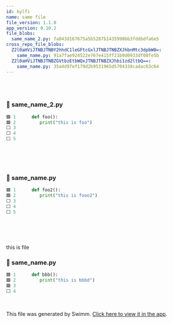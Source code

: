 ```yaml
---
id: kylfi
name: same file
file_version: 1.1.0
app_version: 0.10.2
file_blobs:
  same_name_2.py: fa843d167675a5b5287b1435990bb3fddbdfa6e5
cross_repo_file_blobs:
  Z2l0aHViJTNBJTNBY2hhdC1leGFtcGxlJTNBJTNBZXJhbnMtc3dpbW0=:
    same_name.py: 91a7fae924522e767e415ff21b9d0933df00fe5b
  Z2l0aHViJTNBJTNBZGVtbzEtbWQxJTNBJTNBZXJhbi1zd2ltbQ==:
    same_name.py: 35a4d97ef179d2b9531965d5704338cadac63c64
---
```


<br/>

<br/>


<!-- NOTE-swimm-snippet: the lines below link your snippet to Swimm -->
### 📄 same_name_2.py
```python
🟩 1      def foo():
🟩 2      	print("this is foo")
⬜ 3      
⬜ 4      
⬜ 5      
```

<br/>

<br/>

<br/>


<!-- NOTE-swimm-snippet: the lines below link your snippet to Swimm -->
<!-- NOTE-swimm-repo ::Z2l0aHViJTNBJTNBY2hhdC1leGFtcGxlJTNBJTNBZXJhbnMtc3dpbW0=:: -->
### 📄 same_name.py
```python
🟩 1      def foo2():
🟩 2      	print("this is fooo2")
⬜ 3      
⬜ 4      
⬜ 5      
```

<br/>

<br/>

<br/>

this is file
<!-- NOTE-swimm-snippet: the lines below link your snippet to Swimm -->
<!-- NOTE-swimm-repo ::Z2l0aHViJTNBJTNBZGVtbzEtbWQxJTNBJTNBZXJhbi1zd2ltbQ==:: -->
### 📄 same_name.py
```python
🟩 1      def bbb():
🟩 2      	print("this is bbbd")
🟩 3      
⬜ 4      
```

<br/>

This file was generated by Swimm. [Click here to view it in the app](http://localhost:5000/repos/Z2l0aHViJTNBJTNBdDElM0ElM0FlcmFuLXN3aW1t/docs/kylfi).